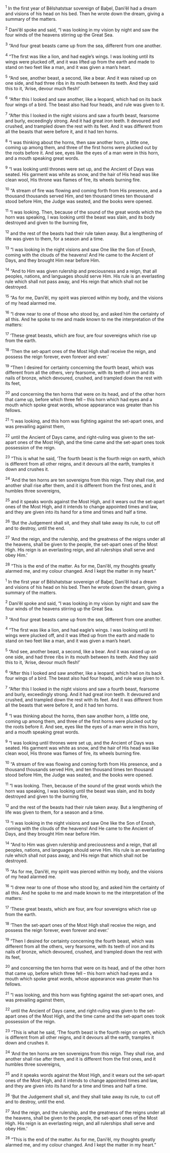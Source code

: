 <sup>1</sup> In the first year of Bĕlshatstsar sovereign of Baḇel, Dani’ĕl had a dream and visions of his head on his bed. Then he wrote down the dream, giving a summary of the matters.

<sup>2</sup> Dani’ĕl spoke and said, “I was looking in my vision by night and saw the four winds of the heavens stirring up the Great Sea.

<sup>3</sup> “And four great beasts came up from the sea, different from one another.

<sup>4</sup> “The first was like a lion, and had eagle’s wings. I was looking until its wings were plucked off, and it was lifted up from the earth and made to stand on two feet like a man, and it was given a man’s heart.

<sup>5</sup> “And see, another beast, a second, like a bear. And it was raised up on one side, and had three ribs in its mouth between its teeth. And they said this to it, ‘Arise, devour much flesh!’

<sup>6</sup> “After this I looked and saw another, like a leopard, which had on its back four wings of a bird. The beast also had four heads, and rule was given to it.

<sup>7</sup> “After this I looked in the night visions and saw a fourth beast, fearsome and burly, exceedingly strong. And it had great iron teeth. It devoured and crushed, and trampled down the rest with its feet. And it was different from all the beasts that were before it, and it had ten horns.

<sup>8</sup> “I was thinking about the horns, then saw another horn, a little one, coming up among them, and three of the first horns were plucked out by the roots before it. And see, eyes like the eyes of a man were in this horn, and a mouth speaking great words.

<sup>9</sup> “I was looking until thrones were set up, and the Ancient of Days was seated. His garment was white as snow, and the hair of His head was like clean wool, His throne was flames of fire, its wheels burning fire.

<sup>10</sup> “A stream of fire was flowing and coming forth from His presence, and a thousand thousands served Him, and ten thousand times ten thousand stood before Him, the Judge was seated, and the books were opened.

<sup>11</sup> “I was looking. Then, because of the sound of the great words which the horn was speaking, I was looking until the beast was slain, and its body destroyed and given to the burning fire,

<sup>12</sup> and the rest of the beasts had their rule taken away. But a lengthening of life was given to them, for a season and a time.

<sup>13</sup> “I was looking in the night visions and saw One like the Son of Enosh, coming with the clouds of the heavens! And He came to the Ancient of Days, and they brought Him near before Him.

<sup>14</sup> “And to Him was given rulership and preciousness and a reign, that all peoples, nations, and languages should serve Him. His rule is an everlasting rule which shall not pass away, and His reign that which shall not be destroyed.

<sup>15</sup> “As for me, Dani’ĕl, my spirit was pierced within my body, and the visions of my head alarmed me.

<sup>16</sup> “I drew near to one of those who stood by, and asked him the certainty of all this. And he spoke to me and made known to me the interpretation of the matters:

<sup>17</sup> ‘These great beasts, which are four, are four sovereigns which rise up from the earth.

<sup>18</sup> ‘Then the set-apart ones of the Most High shall receive the reign, and possess the reign forever, even forever and ever.’

<sup>19</sup> “Then I desired for certainty concerning the fourth beast, which was different from all the others, very fearsome, with its teeth of iron and its nails of bronze, which devoured, crushed, and trampled down the rest with its feet,

<sup>20</sup> and concerning the ten horns that were on its head, and of the other horn that came up, before which three fell – this horn which had eyes and a mouth which spoke great words, whose appearance was greater than his fellows.

<sup>21</sup> “I was looking, and this horn was fighting against the set-apart ones, and was prevailing against them,

<sup>22</sup> until the Ancient of Days came, and right-ruling was given to the set-apart ones of the Most High, and the time came and the set-apart ones took possession of the reign.

<sup>23</sup> “This is what he said, ‘The fourth beast is the fourth reign on earth, which is different from all other reigns, and it devours all the earth, tramples it down and crushes it.

<sup>24</sup> ‘And the ten horns are ten sovereigns from this reign. They shall rise, and another shall rise after them, and it is different from the first ones, and it humbles three sovereigns,

<sup>25</sup> and it speaks words against the Most High, and it wears out the set-apart ones of the Most High, and it intends to change appointed times and law, and they are given into its hand for a time and times and half a time.

<sup>26</sup> ‘But the Judgement shall sit, and they shall take away its rule, to cut off and to destroy, until the end.

<sup>27</sup> ‘And the reign, and the rulership, and the greatness of the reigns under all the heavens, shall be given to the people, the set-apart ones of the Most High. His reign is an everlasting reign, and all rulerships shall serve and obey Him.’

<sup>28</sup> “This is the end of the matter. As for me, Dani’ĕl, my thoughts greatly alarmed me, and my colour changed. And I kept the matter in my heart.”

<sup>1</sup> In the first year of Bĕlshatstsar sovereign of Baḇel, Dani’ĕl had a dream and visions of his head on his bed. Then he wrote down the dream, giving a summary of the matters.

<sup>2</sup> Dani’ĕl spoke and said, “I was looking in my vision by night and saw the four winds of the heavens stirring up the Great Sea.

<sup>3</sup> “And four great beasts came up from the sea, different from one another.

<sup>4</sup> “The first was like a lion, and had eagle’s wings. I was looking until its wings were plucked off, and it was lifted up from the earth and made to stand on two feet like a man, and it was given a man’s heart.

<sup>5</sup> “And see, another beast, a second, like a bear. And it was raised up on one side, and had three ribs in its mouth between its teeth. And they said this to it, ‘Arise, devour much flesh!’

<sup>6</sup> “After this I looked and saw another, like a leopard, which had on its back four wings of a bird. The beast also had four heads, and rule was given to it.

<sup>7</sup> “After this I looked in the night visions and saw a fourth beast, fearsome and burly, exceedingly strong. And it had great iron teeth. It devoured and crushed, and trampled down the rest with its feet. And it was different from all the beasts that were before it, and it had ten horns.

<sup>8</sup> “I was thinking about the horns, then saw another horn, a little one, coming up among them, and three of the first horns were plucked out by the roots before it. And see, eyes like the eyes of a man were in this horn, and a mouth speaking great words.

<sup>9</sup> “I was looking until thrones were set up, and the Ancient of Days was seated. His garment was white as snow, and the hair of His head was like clean wool, His throne was flames of fire, its wheels burning fire.

<sup>10</sup> “A stream of fire was flowing and coming forth from His presence, and a thousand thousands served Him, and ten thousand times ten thousand stood before Him, the Judge was seated, and the books were opened.

<sup>11</sup> “I was looking. Then, because of the sound of the great words which the horn was speaking, I was looking until the beast was slain, and its body destroyed and given to the burning fire,

<sup>12</sup> and the rest of the beasts had their rule taken away. But a lengthening of life was given to them, for a season and a time.

<sup>13</sup> “I was looking in the night visions and saw One like the Son of Enosh, coming with the clouds of the heavens! And He came to the Ancient of Days, and they brought Him near before Him.

<sup>14</sup> “And to Him was given rulership and preciousness and a reign, that all peoples, nations, and languages should serve Him. His rule is an everlasting rule which shall not pass away, and His reign that which shall not be destroyed.

<sup>15</sup> “As for me, Dani’ĕl, my spirit was pierced within my body, and the visions of my head alarmed me.

<sup>16</sup> “I drew near to one of those who stood by, and asked him the certainty of all this. And he spoke to me and made known to me the interpretation of the matters:

<sup>17</sup> ‘These great beasts, which are four, are four sovereigns which rise up from the earth.

<sup>18</sup> ‘Then the set-apart ones of the Most High shall receive the reign, and possess the reign forever, even forever and ever.’

<sup>19</sup> “Then I desired for certainty concerning the fourth beast, which was different from all the others, very fearsome, with its teeth of iron and its nails of bronze, which devoured, crushed, and trampled down the rest with its feet,

<sup>20</sup> and concerning the ten horns that were on its head, and of the other horn that came up, before which three fell – this horn which had eyes and a mouth which spoke great words, whose appearance was greater than his fellows.

<sup>21</sup> “I was looking, and this horn was fighting against the set-apart ones, and was prevailing against them,

<sup>22</sup> until the Ancient of Days came, and right-ruling was given to the set-apart ones of the Most High, and the time came and the set-apart ones took possession of the reign.

<sup>23</sup> “This is what he said, ‘The fourth beast is the fourth reign on earth, which is different from all other reigns, and it devours all the earth, tramples it down and crushes it.

<sup>24</sup> ‘And the ten horns are ten sovereigns from this reign. They shall rise, and another shall rise after them, and it is different from the first ones, and it humbles three sovereigns,

<sup>25</sup> and it speaks words against the Most High, and it wears out the set-apart ones of the Most High, and it intends to change appointed times and law, and they are given into its hand for a time and times and half a time.

<sup>26</sup> ‘But the Judgement shall sit, and they shall take away its rule, to cut off and to destroy, until the end.

<sup>27</sup> ‘And the reign, and the rulership, and the greatness of the reigns under all the heavens, shall be given to the people, the set-apart ones of the Most High. His reign is an everlasting reign, and all rulerships shall serve and obey Him.’

<sup>28</sup> “This is the end of the matter. As for me, Dani’ĕl, my thoughts greatly alarmed me, and my colour changed. And I kept the matter in my heart.”

